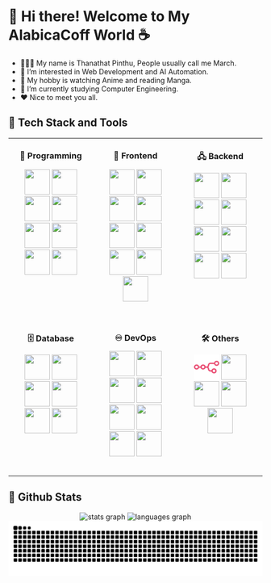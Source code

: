 # 👋 Hi there! Welcome to My AlabicaCoff World ☕

- 🙋🏻‍♂️ My name is Thanathat Pinthu, People usually call me March.
- 👀 I’m interested in Web Development and AI Automation.
- 🧸 My hobby is watching Anime and reading Manga.
- 🌱 I’m currently studying Computer Engineering.
- ❤️ Nice to meet you all.

## 🚀 Tech Stack and Tools
<table align="center">
  <tr>
    <td valign="top" align="center" width="33%">
      <h3>🔢 Programming</h3>
      <p>
        <img src="https://cdn.jsdelivr.net/gh/devicons/devicon@latest/icons/c/c-original.svg" width="50" height="50"/>
        <img src="https://cdn.jsdelivr.net/gh/devicons/devicon/icons/cplusplus/cplusplus-original.svg" width="50" height="50"/>
        <img src="https://cdn.jsdelivr.net/gh/devicons/devicon/icons/csharp/csharp-original.svg" width="50" height="50"/>
        <img src="https://cdn.jsdelivr.net/gh/devicons/devicon/icons/embeddedc/embeddedc-original.svg" width="50" height="50"/>
        <img src="https://cdn.jsdelivr.net/gh/devicons/devicon/icons/python/python-original.svg" width="50" height="50"/>
        <img src="https://cdn.jsdelivr.net/gh/devicons/devicon/icons/javascript/javascript-original.svg" width="50" height="50"/>
        <img src="https://cdn.jsdelivr.net/gh/devicons/devicon/icons/typescript/typescript-original.svg" width="50" height="50"/>
        <img src="https://cdn.jsdelivr.net/gh/devicons/devicon@latest/icons/go/go-original.svg" width="50" height="50"/>
      </p>
      <br/>
    </td>
    <td valign="top" align="center" width="33%">
      <h3>🎨 Frontend</h3>
      <p>
        <img src="https://cdn.jsdelivr.net/gh/devicons/devicon/icons/html5/html5-original.svg" width="50" height="50"/>
        <img src="https://cdn.jsdelivr.net/gh/devicons/devicon/icons/css3/css3-original.svg" width="50" height="50"/>
        <img src="https://cdn.jsdelivr.net/gh/devicons/devicon@latest/icons/sass/sass-original.svg" width="50" height="50"/>
        <img src="https://img.icons8.com/?size=100&id=Pxe6MGswB8pX&format=png&color=000000" width="50" height="50"/>
        <img src="https://cdn.jsdelivr.net/gh/devicons/devicon@latest/icons/nextjs/nextjs-original.svg" width="50" height="50"/>
        <img src="https://cdn.jsdelivr.net/gh/devicons/devicon/icons/react/react-original-wordmark.svg" width="50" height="50"/>
        <img src="https://cdn.jsdelivr.net/gh/devicons/devicon@latest/icons/angularjs/angularjs-original.svg" width="50" height="50"/>
        <img src="https://cdn.jsdelivr.net/gh/devicons/devicon@latest/icons/bootstrap/bootstrap-original.svg" width="50" height="50"/>
        <img src="https://cdn.jsdelivr.net/gh/devicons/devicon/icons/tailwindcss/tailwindcss-original.svg" width="50" height="50"/>
      </p>
      <br/>
    </td>
    <td valign="top" align="center" width="33%">
      <h3>🖧 Backend</h3>
      <p>
        <img src="https://cdn.jsdelivr.net/gh/devicons/devicon/icons/nodejs/nodejs-plain-wordmark.svg" width="50" height="50"/>
        <img src="https://cdn.jsdelivr.net/gh/devicons/devicon/icons/express/express-original.svg" width="50" height="50"/>
        <img src="https://cdn.jsdelivr.net/gh/devicons/devicon/icons/fastapi/fastapi-plain.svg" width="50" height="50"/>
        <img src="https://cdn.jsdelivr.net/gh/devicons/devicon/icons/dotnetcore/dotnetcore-original.svg" width="50" height="50"/>
        <img src="https://cdn.jsdelivr.net/gh/devicons/devicon@latest/icons/mongoose/mongoose-original-wordmark.svg" width="50" height="50"/>
        <img src="https://cdn.jsdelivr.net/gh/devicons/devicon@latest/icons/hoppscotch/hoppscotch-plain.svg" width="50" height="50"/>
        <img src="https://cdn.jsdelivr.net/gh/devicons/devicon/icons/postman/postman-original.svg" width="50" height="50"/>
        <img src="https://cdn.jsdelivr.net/gh/devicons/devicon/icons/swagger/swagger-original.svg" width="50" height="50"/>
      </p>
      <br/>
    </td>
  </tr>
  <tr>
    <td valign="top" align="center" width="33%">
      <h3>🗄️ Database</h3>
      <p>
        <img src="https://cdn.jsdelivr.net/gh/devicons/devicon@latest/icons/microsoftsqlserver/microsoftsqlserver-original-wordmark.svg" width="50" height="50"/>
        <img src="https://cdn.jsdelivr.net/gh/devicons/devicon/icons/mysql/mysql-original-wordmark.svg" width="50" height="50"/>
        <img src="https://cdn.jsdelivr.net/gh/devicons/devicon@latest/icons/postgresql/postgresql-original-wordmark.svg" width="50" height="50"/>
        <img src="https://cdn.jsdelivr.net/gh/devicons/devicon@latest/icons/mongodb/mongodb-original-wordmark.svg" width="50" height="50"/>
        <img src="https://cdn.jsdelivr.net/gh/devicons/devicon@latest/icons/redis/redis-original.svg" width="50" height="50"/>
        <img src="https://cdn.jsdelivr.net/gh/devicons/devicon@latest/icons/dbeaver/dbeaver-original.svg" width="50" height="50"/>
      </p>
      <br/>
    </td>
    <td valign="top" align="center" width="33%">
      <h3>♾️ DevOps</h3>
      <p>
        <img src="https://cdn.jsdelivr.net/gh/devicons/devicon/icons/git/git-original.svg" width="50" height="50"/>
        <img src="https://cdn.jsdelivr.net/gh/devicons/devicon@latest/icons/githubactions/githubactions-original.svg" width="50" height="50"/>
        <img src="https://cdn.jsdelivr.net/gh/devicons/devicon@latest/icons/linux/linux-original.svg" width="50" height="50"/>
        <img src="https://cdn.jsdelivr.net/gh/devicons/devicon@latest/icons/docker/docker-plain-wordmark.svg" width="50" height="50"/>
        <img src="https://cdn.jsdelivr.net/gh/devicons/devicon@latest/icons/kubernetes/kubernetes-original.svg" width="50" height="50"/>
        <img src="https://cdn.jsdelivr.net/gh/devicons/devicon@latest/icons/putty/putty-original.svg" width="50" height="50"/>
        <img src="https://cdn.jsdelivr.net/gh/devicons/devicon@latest/icons/googlecloud/googlecloud-original.svg" width="50" height="50"/>
        <img src="https://cdn.jsdelivr.net/gh/devicons/devicon@latest/icons/vercel/vercel-original.svg" width="50" height="50"/>
      </p>
      <br/>
    </td>
    <td valign="top" align="center" width="33%">
      <h3>🛠️ Others</h3>
      <p>
        <img src="https://raw.githubusercontent.com/lobehub/lobe-icons/refs/heads/master/packages/static-png/light/n8n-color.png" width="50" height="50"/>
        <img src="https://cdn.jsdelivr.net/gh/devicons/devicon@latest/icons/figma/figma-original.svg" width="50" height="50"/>
        <img src="https://cdn.jsdelivr.net/gh/devicons/devicon@latest/icons/jira/jira-original.svg" width="50" height="50"/>
        <img src="https://brandslogos.com/wp-content/uploads/images/arduino-logo-vector-1.svg" width="50" height="50"/>
        <img src="https://dl.flathub.org/repo/appstream/x86_64/icons/128x128/com.st.STM32CubeIDE.png" width="50" height="50"/>
      </p>
      <br/>
    </td>
  </tr>
</table>

## 📶 Github Stats
<div align="center">
  <img src="https://github-readme-stats.vercel.app/api?&count_private=true&disable_animations=false&theme=dracula&locale=en&hide_border=false&username=AlabicaCoff" height="150" alt="stats graph"/>
  <img src="https://github-readme-stats.vercel.app/api/top-langs?locale=en&hide_title=false&count_private=true&layout=compact&card_width=320&langs_count=5&theme=dracula&exclude_repo=stm32f7-GuitarEffectsPedal,ESP8266__door_lock,Introduction-to-Computer-Engineering,TetrisFPGA&hide_border=false&username=AlabicaCoff" height="150" alt="languages graph"/>
  <img src="https://github.com/AlabicaCoff/AlabicaCoff/blob/output/github-contribution-grid-snake.svg"/>
</div>

<!---
AlabicaCoff/AlabicaCoff is a ✨ special ✨ repository because its `README.md` (this file) appears on your GitHub profile.
You can click the Preview link to take a look at your changes.
--->
